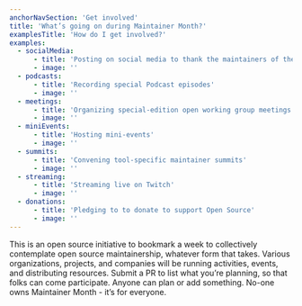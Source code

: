```yaml
---
anchorNavSection: 'Get involved'
title: 'What’s going on during Maintainer Month?'
examplesTitle: 'How do I get involved?'
examples:
  - socialMedia:
      - title: 'Posting on social media to thank the maintainers of their'
      - image: ''
  - podcasts:
      - title: 'Recording special Podcast episodes'
      - image: ''
  - meetings:
      - title: 'Organizing special-edition open working group meetings'
      - image: ''
  - miniEvents:
      - title: 'Hosting mini-events'
      - image: ''
  - summits:
      - title: 'Convening tool-specific maintainer summits'
      - image: ''
  - streaming:
      - title: 'Streaming live on Twitch'
      - image: ''
  - donations:
      - title: 'Pledging to to donate to support Open Source'
      - image: ''
---
```


This is an open source initiative to bookmark a week to collectively contemplate open source maintainership, whatever form that takes. Various organizations, projects, and companies will be running activities, events, and distributing resources. Submit a PR to list what you’re planning, so that folks can come participate. Anyone can plan or add something. No-one owns Maintainer Month - it’s for everyone.
